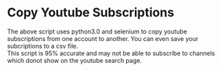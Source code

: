 # Copy Youtube Subscriptions
The above script uses python3.0 and selenium to copy youtube subscriptions from one account to another. You can even save your subcriptions to a csv file. <br>
This script is 95% accurate and may not be able to subscribe to channels which donot show on the youtube search page.
